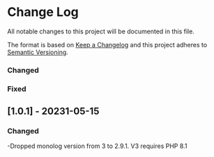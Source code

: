 # Change Log
All notable changes to this project will be documented in this file.

The format is based on [Keep a Changelog](http://keepachangelog.com/)
and this project adheres to [Semantic Versioning](http://semver.org/).


### Changed

### Fixed

## [1.0.1] - 20231-05-15


### Changed
-Dropped monolog version from 3 to 2.9.1. V3 requires PHP 8.1
